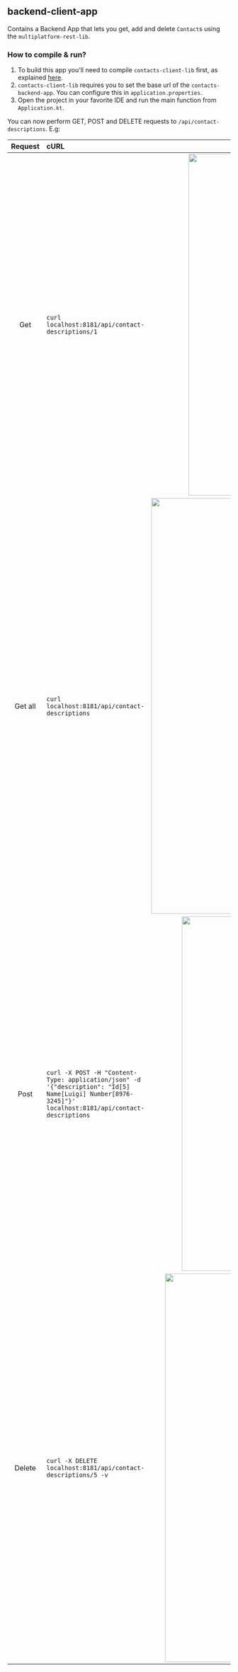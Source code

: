 ## backend-client-app
Contains a Backend App that lets you get, add and delete `Contact`s using the `multiplatform-rest-lib`.

### How to compile & run?
1. To build this app you'll need to compile `contacts-client-lib` first, as explained [here](../contacts-client-lib/README.md).
2. `contacts-client-lib` requires you to set the base url of the `contacts-backend-app`. You can configure this in `application.properties`.
3. Open the project in your favorite IDE and run the main function from `Application.kt`.

You can now perform GET, POST and DELETE requests to `/api/contact-descriptions`. E.g:

Request | cURL | Screenshot
:---: | :--- | :---:
Get | `curl localhost:8181/api/contact-descriptions/1` | <img width="772" alt="Contacts - Backend Client - Get" src="https://github.com/fernandospr/multiplatform-network-client-lib/assets/4404680/f10fec55-202f-495f-9947-6e77fed746cc">
Get all | `curl localhost:8181/api/contact-descriptions` | <img width="939" alt="Contacts - Backend Client - Get all" src="https://github.com/fernandospr/multiplatform-network-client-lib/assets/4404680/3b6e1c01-254e-42e0-9e3b-10579265f4f6">
Post | `curl -X POST -H "Content-Type: application/json" -d '{"description": "Id[5] Name[Luigi] Number[8976-3245]"}' localhost:8181/api/contact-descriptions` | <img width="801" alt="Contacts - Backend Client - Post" src="https://github.com/fernandospr/multiplatform-network-client-lib/assets/4404680/f2a94729-dc0f-453f-8065-bc75530f0513">
Delete | `curl -X DELETE localhost:8181/api/contact-descriptions/5 -v` | <img width="878" alt="Contacts - Backend Client - Delete" src="https://github.com/fernandospr/multiplatform-network-client-lib/assets/4404680/fb345b34-9230-4106-a9ee-0f63f34e9ac7">